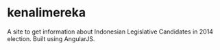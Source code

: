 kenalimereka
============

A site to get information about Indonesian Legislative Candidates in 2014 election. Built using AngularJS.

